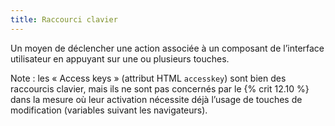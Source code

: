 ```yaml
---
title: Raccourci clavier
---
```


Un moyen de déclencher une action associée à un composant de l’interface utilisateur en appuyant sur une ou plusieurs touches.

Note : les <span lang="en">« Access keys »</span> (attribut HTML `accesskey`) sont bien des raccourcis clavier, mais ils ne sont pas concernés par le {% crit 12.10 %} dans la mesure où leur activation nécessite déjà l’usage de touches de modification (variables suivant les navigateurs).
